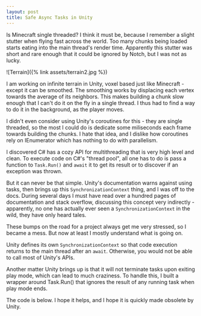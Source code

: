 ```yaml
---
layout: post
title: Safe Async Tasks in Unity
---
```


Is Minecraft single threaded? I think it must be, because I remember a slight stutter when flying fast across the world. Too many chunks being loaded starts eating into the main thread's render time. Apparently this stutter was short and rare enough that it could be ignored by Notch, but I was not as lucky.

![Terrain]({% link assets/terrain2.jpg %})

I am working on infinite terrain in Unity, voxel based just like Minecraft - except it can be smoothed. The smoothing works by displacing each vertex towards the average of its neighbors. This makes building a chunk slow enough that I can't do it on the fly in a single thread. I thus had to find a way to do it in the background, as the player moves.

I didn't even consider using Unity's coroutines for this - they are single threaded, so the most I could do is dedicate some miliseconds each frame towards building the chunks. I hate that idea, and I dislike how coroutines rely on IEnumerator which has nothing to do with parallelism.

I discovered C# has a cozy API for multithreading that is very high level and clean. To execute code on C#'s "thread pool", all one has to do is pass a function to `Task.Run()` and `await` it to get its result or to discover if an exception was thrown.

But it can never be that simple. Unity's documentation warns against using tasks, then brings up this `SynchronizationContext` thing, and I was off to the docs. During several days I must have read over a hundred pages of documentation and stack overflow, discussing this concept very indirectly - apparently, no one has actually ever seen a `SynchronizationContext` in the wild, they have only heard tales.

These bumps on the road for a project always get me very stressed, so I became a mess. But now at least I mostly understand what is going on.

Unity defines its own `SynchronizationContext` so that code execution returns to the main thread after an `await`. Otherwise, you would not be able to call most of Unity's APIs.

Another matter Unity brings up is that it will not terminate tasks upon exiting play mode, which can lead to much craziness. To handle this, I built a wrapper around Task.Run() that ignores the result of any running task when play mode ends.

The code is below. I hope it helps, and I hope it is quickly made obsolete by Unity.

<script src="https://gist.github.com/marcospgp/291a8239f5dcb1a326fad37d624f3630.js"></script>
